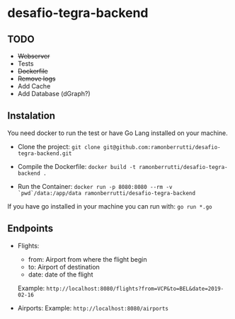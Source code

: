 # desafio-tegra-backend

## TODO

- ~~Webserver~~
- Tests
- ~~Dockerfile~~
- ~~Remove logs~~
- Add Cache
- Add Database (dGraph?)

## Instalation
You need docker to run the test or have Go Lang installed on your machine.

- Clone the project:
`git clone git@github.com:ramonberrutti/desafio-tegra-backend.git`

- Compile the Dockerfile:
`docker build -t ramonberrutti/desafio-tegra-backend .`

- Run the Container:
```docker run -p 8080:8080 --rm -v `pwd`/data:/app/data ramonberrutti/desafio-tegra-backend```

If you have go installed in your machine you can run with:
`go run *.go`

## Endpoints

- Flights:
  * from: Airport from where the flight begin
  * to: Airport of destination
  * date: date of the flight

  Example: `http://localhost:8080/flights?from=VCP&to=BEL&date=2019-02-16`

- Airports:
  Example: `http://localhost:8080/airports`